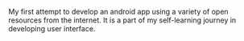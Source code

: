 My first attempt to develop an android app using a variety of open resources from the internet. It is a part of my self-learning journey in developing user interface.

